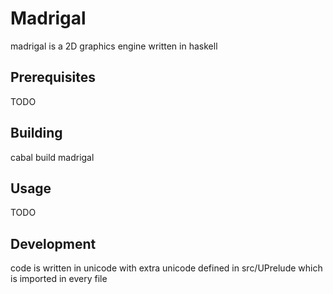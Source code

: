 # Madrigal

madrigal is a 2D graphics engine written in haskell

## Prerequisites

TODO

## Building

cabal build madrigal

## Usage

TODO

## Development

code is written in unicode with
extra unicode defined in src/UPrelude
which is imported in every file
